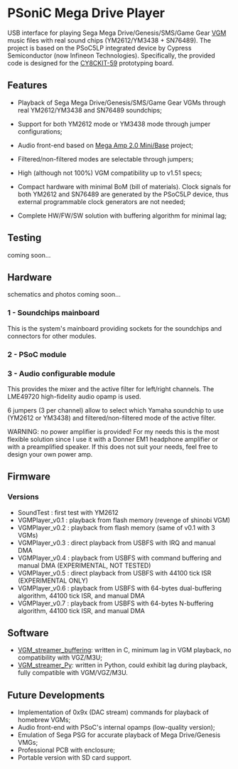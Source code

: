 # PSoniC Mega Drive Player

USB interface for playing Sega Mega Drive/Genesis/SMS/Game Gear [VGM](https://en.wikipedia.org/wiki/Video_game_music) music files with real sound chips (YM2612/YM3438 + SN76489). The project is based on the PSoC5LP integrated device by Cypress Semiconductor (now Infineon Technologies). Specifically, the provided code is designed for the [CY8CKIT-59](https://www.infineon.com/cms/en/product/evaluation-boards/cy8ckit-059/) prototyping board.


## Features

- Playback of Sega Mega Drive/Genesis/SMS/Game Gear VGMs through real YM2612/YM3438 and SN76489 soundchips;

- Support for both YM2612 mode or YM3438 mode through jumper configurations;

- Audio front-end based on [Mega Amp 2.0 Mini/Base](https://github.com/TRP-Retromods/MegaAmp2Pro) project;

- Filtered/non-filtered modes are selectable through jumpers;

- High (although not 100%) VGM compatibility up to v1.51 specs;

- Compact hardware with minimal BoM (bill of materials). Clock signals for both YM2612 and SN76489 are generated by the PSoC5LP device, thus external programmable clock generators are not needed;

- Complete HW/FW/SW solution with buffering algorithm for minimal lag;    

## Testing

coming soon...

## Hardware

schematics and photos coming soon...

### 1 - Soundchips mainboard

This is the system's mainboard providing sockets for the soundchips and connectors for other modules. 

### 2 - PSoC module

### 3 - Audio configurable module

This provides the mixer and the active filter for left/right channels. The LME49720 high-fidelity audio opamp is used.

6 jumpers (3 per channel) allow to select which Yamaha soundchip to use (YM2612 or YM3438) and filtered/non-filtered mode of the active filter.

WARNING: no power amplifier is provided! For my needs this is the most flexible solution since I use it with a Donner EM1 headphone amplifier or with a preamplified speaker. If this does not suit your needs, feel free to design your own power amp.

## Firmware

### Versions

- SoundTest         :   first test with YM2612
- VGMPlayer_v0.1    :   playback from flash memory (revenge of shinobi VGM)
- VGMPlayer_v0.2    :   playback from flash memory (same of v0.1 with 3 VGMs)
- VGMPlayer_v0.3    :   direct playback from USBFS with IRQ and manual DMA
- VGMPlayer_v0.4    :   playback from USBFS with command buffering and manual DMA (EXPERIMENTAL, NOT TESTED)
- VGMPlayer_v0.5    :   direct playback from USBFS with 44100 tick ISR (EXPERIMENTAL ONLY)
- VGMPlayer_v0.6    :   playback from USBFS with 64-bytes dual-buffering algorithm, 44100 tick ISR, and manual DMA
- VGMPlayer_v0.7    :   playback from USBFS with 64-bytes N-buffering algorithm, 44100 tick ISR, and manual DMA

## Software

- [VGM_streamer_buffering](https://github.com/the4lchemist/VGM_streamer_buffering): written in C, minimum lag in VGM playback, no compatibility with VGZ/M3U;
- [VGM_streamer_Py](https://github.com/the4lchemist/VGM_streamer_Py): written in Python, could exhibit lag during playback, fully compatible with VGM/VGZ/M3U.

## Future Developments

- Implementation of 0x9x (DAC stream) commands for playback of homebrew VGMs;
- Audio front-end with PSoC's internal opamps (low-quality version);
- Emulation of Sega PSG for accurate playback of Mega Drive/Genesis VMGs;
- Professional PCB with enclosure;
- Portable version with SD card support.